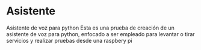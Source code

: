 # Asistente
Asistente de voz para python
Esta es una prueba de creación de un asistente de voz para python, enfocado a ser empleado para levantar o tirar servicios y realizar pruebas desde una raspbery pi
